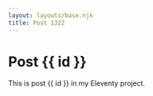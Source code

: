 ```yaml
---
layout: layouts/base.njk
title: Post 1322
---
```


# Post {{ id }}

This is post {{ id }} in my Eleventy project.
